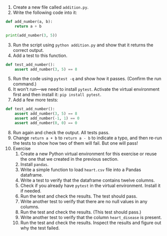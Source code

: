 1. Create a new file called `addition.py`.
2. Write the following code into it:
```python
def add_number(a, b):
    return a + b

print(add_number(3, 5))
```
3. Run the script using `python addition.py` and show that it returns the correct output. 
4. Add a test to this function.
```python
def test_add_number():
    assert add_number(3, 5) == 8
```
5. Run the code using `pytest -q` and show how it passes. (Confirm the run command.)
6. It won't run—we need to install `pytest`. Activate the virtual environment first and then install it: `pip install pytest`.
7. Add a few more tests: 
```python
def test_add_number():
    assert add_number(3, 5) == 8
    assert add_number(-1, 1) == 0
    assert add_number(0, 0) == 0
```
8. Run again and check the output. All tests pass.
9. Change `return a + b` to `return a - b` to indicate a typo, and then re-run the tests to show how two of them will fail. But one will pass!
10. Exercise
    1. Create a new Python virtual environment for this exercise or reuse the one that we created in the previous section.
    2. Install `pandas`.
    3. Write a simple function to load `heart.csv` file into a Pandas dataframe.
    4. Write a test to verify that the dataframe contains twelve columns.
    5. Check if you already have `pytest` in the virtual environment. Install it if needed.
    6. Run the test and check the results. The test should pass.
    7. Write another test to verify that there are no null values in any columns.
    8. Run the test and check the results. (This test should pass.)
    9. Write another test to verify that the column `heart_disease` is present.
    10. Run the test and check the results. Inspect the results and figure out why the test failed.
